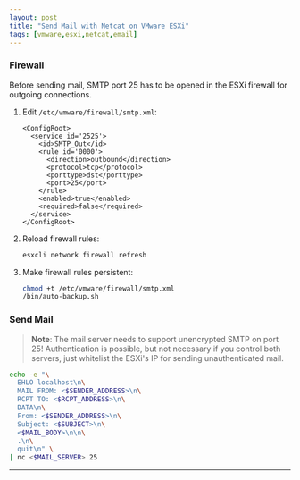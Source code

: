 ```yaml
---
layout: post
title: "Send Mail with Netcat on VMware ESXi"
tags: [vmware,esxi,netcat,email]
---
```


### Firewall
Before sending mail, SMTP port 25 has to be opened in the ESXi firewall for outgoing connections.

1. Edit `/etc/vmware/firewall/smtp.xml`:
   ```
   <ConfigRoot>
     <service id='2525'>
       <id>SMTP_Out</id>
       <rule id='0000'>
         <direction>outbound</direction>
         <protocol>tcp</protocol>
         <porttype>dst</porttype>
         <port>25</port>
       </rule>
       <enabled>true</enabled>
       <required>false</required>
     </service>
   </ConfigRoot>
   ```
2. Reload firewall rules:
   ```bash
   esxcli network firewall refresh
   ```
3. Make firewall rules persistent:
   ```bash
   chmod +t /etc/vmware/firewall/smtp.xml
   /bin/auto-backup.sh
   ```

### Send Mail
> **Note**: The mail server needs to support unencrypted SMTP on port 25! Authentication is possible, but not necessary if you control both servers, just whitelist the ESXi's IP for sending unauthenticated mail.

```bash
echo -e "\
  EHLO localhost\n\
  MAIL FROM: <$SENDER_ADDRESS>\n\
  RCPT TO: <$RCPT_ADDRESS>\n\
  DATA\n\
  From: <$SENDER_ADDRESS>\n\
  Subject: <$SUBJECT>\n\
  <$MAIL_BODY>\n\n\
  .\n\
  quit\n" \
| nc <$MAIL_SERVER> 25
```

---
